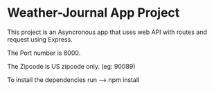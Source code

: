 # Weather-Journal App Project

This project is an Asyncronous app that uses web API with routes and request using Express.

The Port number is 8000.

The Zipcode is US zipcode only. (eg: 90089)

To install the dependencies run --> npm install
